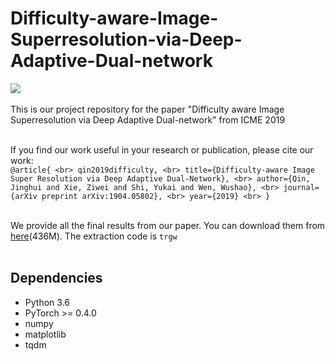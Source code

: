 # Difficulty-aware-Image-Superresolution-via-Deep-Adaptive-Dual-network
![](https://github.com/xzwlx/Difficulty-aware-Image-Superresolution-via-Deep-Adaptive-Dual-network/raw/master/ImageCache/compare.png)
<br> <br>
This is our project repository for the paper "Difficulty aware Image Superresolution via Deep Adaptive Dual-network" from ICME 2019
<br> <br>

If you find our work useful in your research or publication, please cite our work:
<br>
`
@article{ <br>
  qin2019difficulty, <br>
  title={Difficulty-aware Image Super Resolution via Deep Adaptive Dual-Network}, <br>
  author={Qin, Jinghui and Xie, Ziwei and Shi, Yukai and Wen, Wushao}, <br>
  journal={arXiv preprint arXiv:1904.05802}, <br>
  year={2019} <br>
}
`
<br> <br>

We provide all the final results from our paper. You can download them from [here](https://pan.baidu.com/s/1P9ofvV4hbE3bk36HXqV6mQ )(436M). The extraction code is `trgw`
<br> <br>

## Dependencies
* Python 3.6
* PyTorch >= 0.4.0
* numpy
* matplotlib
* tqdm
